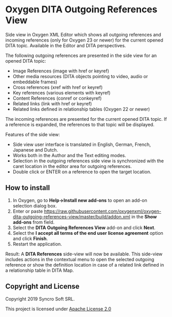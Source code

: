 # Oxygen DITA Outgoing References View
Side view in Oxygen XML Editor which shows all outgoing references and incoming references (only for Oxygen 23 or newer) for the current opened DITA topic. Available in the Editor and DITA perspectives.

The following outgoing references are presented in the side view for an opened DITA topic:

* Image References (image with href or keyref)
* Other media resources (DITA objects pointing to video, audio or embeddable frames)
* Cross references (xref with href or keyref)
* Key references (various elements with keyref)
* Content References (conref or conkeyref)
* Related links (link with href or keyref)
* Related links defined in relationship tables (Oxygen 22 or newer)

The incoming references are presented for the current opened DITA topic. If a reference is expanded, the references to that topic will be displayed.

Features of the side view:

* Side view user interface is translated in English, German, French, Japanese and Dutch.
* Works both in the Author and the Text editing modes.
* Selection in the outgoing references side view is synchronized with the caret location in the editor area for outgoing references.
* Double click or ENTER on a reference to open the target location.


How to install
--------------
1. In Oxygen, go to **Help->Install new add-ons** to open an add-on selection dialog box.
1. Enter or paste https://raw.githubusercontent.com/oxygenxml/oxygen-dita-outgoing-references-view/master/build/addon.xml in the **Show add-ons** from field.
1. Select the **DITA Outgoing References View** add-on and click **Next**.
1. Select the **I accept all terms of the end user license agreement** option and click **Finish**.
1. Restart the application.

Result: A **DITA References** side-view will now be available. This side-view includes actions in the contextual menu to open the selected outgoing reference or show the definition location in case of a related link defined in a relationship table in DITA Map.

Copyright and License
---------------------
Copyright 2019 Syncro Soft SRL.

This project is licensed under [Apache License 2.0](https://github.com/oxygenxml/oxygen-dita-outgoing-references-view/blob/master/LICENSE)
